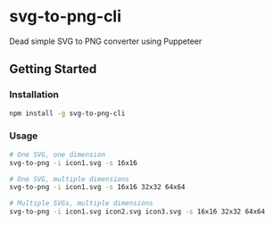 # svg-to-png-cli
Dead simple SVG to PNG converter using Puppeteer

## Getting Started

### Installation
```sh
npm install -g svg-to-png-cli
```

### Usage
```sh
# One SVG, one dimension
svg-to-png -i icon1.svg -s 16x16

# One SVG, multiple dimensions
svg-to-png -i icon1.svg -s 16x16 32x32 64x64

# Multiple SVGs, multiple dimensions
svg-to-png -i icon1.svg icon2.svg icon3.svg -s 16x16 32x32 64x64
```
